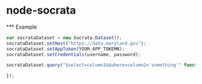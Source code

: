 node-socrata
===========

*** Example

```javascript
var socrataDataset = new Socrata.Dataset();
socrataDataset.setHost("https://data.maryland.gov");
socrataDataset.setAppToken(YOUR_APP_TOKEMN);
socrataDataset.setCredentials(username, password);

socrataDataset.query("$select=column1&$where=column2='something'" function(data){

});
```